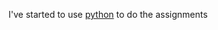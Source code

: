 I've started to use [python](https://https://github.com/dibgerge/ml-coursera-python-assignments) to do the assignments
